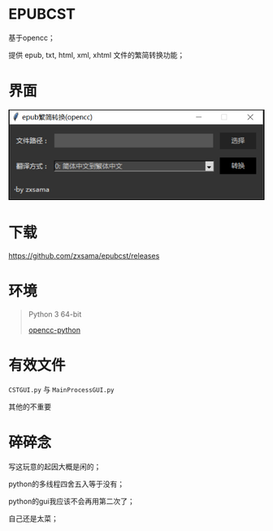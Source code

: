 # EPUBCST
基于opencc；

提供 epub, txt, html, xml, xhtml 文件的繁简转换功能；

# 界面

![ ](https://raw.githubusercontent.com/zxsama/epubcst/master/File/epubcst.jpg)

# 下载

https://github.com/zxsama/epubcst/releases

# 环境
> Python 3 64-bit
> 
> [opencc-python](https://github.com/yichen0831/opencc-python/tree/master/opencc, 'opencc-python')

# 有效文件
`CSTGUI.py` 与 `MainProcessGUI.py`

其他的不重要

# 碎碎念
写这玩意的起因大概是闲的；

python的多线程四舍五入等于没有；

python的gui我应该不会再用第二次了；

自己还是太菜；
